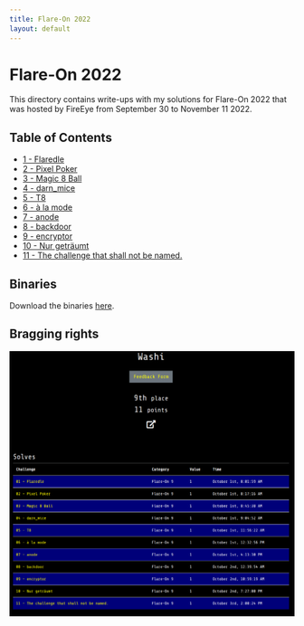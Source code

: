 ```yaml
---
title: Flare-On 2022
layout: default
---
```


# Flare-On 2022

This directory contains write-ups with my solutions for Flare-On 2022 that was hosted by FireEye from September 30 to November 11 2022. 

## Table of Contents

- [1 - Flaredle](1)
- [2 - Pixel Poker](2)
- [3 - Magic 8 Ball](3)
- [4 - darn_mice](4)
- [5 - T8](5)
- [6 - à la mode](6)
- [7 - anode](7)
- [8 - backdoor](8)
- [9 - encryptor](9)
- [10 - Nur geträumt](10)
- [11 - The challenge that shall not be named.](11)

## Binaries
Download the binaries [here](http://flare-on.com/files/Flare-On7_Challenges.zip).


## Bragging rights

![Achievements screen](solved-screenshot.png)